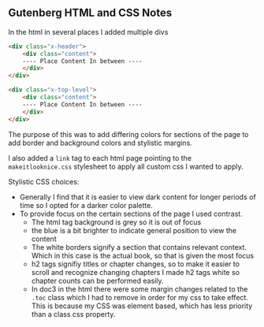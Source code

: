 ## Gutenberg HTML and CSS Notes

In the html in several places I added multiple divs
```html
<div class="x-header">
    <div class="content">
    ---- Place Content In between ----
    </div>
</div>

<div class="x-top-level">
    <div class="content">
    ---- Place Content In between ----
    </div>
</div>
```
The purpose of this was to add differing colors for sections of the page to add border and background colors and stylistic margins.

I also added a `link` tag to each html page pointing to the `makeitlooknice.css` stylesheet to apply all custom css I wanted to apply.

Stylistic CSS choices:
- Generally I find that it is easier to view dark content for longer periods of time so I opted for a darker color palette.
- To provide focus on the certain sections of the page I used contrast.
    - The html tag background is grey so it is out of focus
    - the blue is a bit brighter to indicate general position to view the content
    - The white borders signify a section that contains relevant context. Which in this case is the actual book, so that is given the most focus
    - h2 tags signifiy titles or chapter changes, so to make it easier to scroll and recognize changing chapters I made h2 tags white so chapter counts can be performed easily.
    - In doc3 in the html there were some margin changes related to the `.toc` class which I had to remove in order for my css to take effect. This is because my CSS was element based, which has less priority than a class css property.